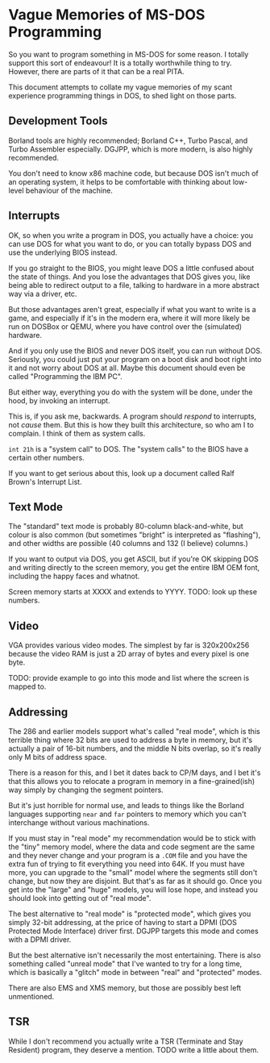 Vague Memories of MS-DOS Programming
====================================

So you want to program something in MS-DOS for some reason.  I
totally support this sort of endeavour!  It is a totally worthwhile
thing to try.  However, there are parts of it that can be a real
PITA.

This document attempts to collate my vague memories of my scant
experience programming things in DOS, to shed light on those parts.

Development Tools
-----------------

Borland tools are highly recommended; Borland C++, Turbo Pascal,
and Turbo Assembler especially.  DGJPP, which is more modern, is
also highly recommended.

You don't need to know x86 machine code, but because DOS isn't
much of an operating system, it helps to be comfortable with
thinking about low-level behaviour of the machine.

Interrupts
----------

OK, so when you write a program in DOS, you actually have a choice:
you can use DOS for what you want to do, or you can totally bypass
DOS and use the underlying BIOS instead.

If you go straight to the BIOS, you might leave DOS a little confused
about the state of things.  And you lose the advantages that DOS
gives you, like being able to redirect output to a file, talking to
hardware in a more abstract way via a driver, etc.

But those advantages aren't great, especially if what you want to
write is a game, and especially if it's in the modern era, where it
will more likely be run on DOSBox or QEMU, where you have control
over the (simulated) hardware.

And if you only use the BIOS and never DOS itself, you can run
without DOS.  Seriously, you could just put your program on a boot
disk and boot right into it and not worry about DOS at all.
Maybe this document should even be called "Programming the IBM PC".

But either way, everything you do with the system will be done, under
the hood, by invoking an interrupt.

This is, if you ask me, backwards.  A program should *respond* to
interrupts, not *cause* them.  But this is how they built this
architecture, so who am I to complain.  I think of them as system
calls.

`int 21h` is a "system call" to DOS.  The "system calls"
to the BIOS have a certain other numbers.

If you want to get serious about this, look up a document called
Ralf Brown's Interrupt List.

Text Mode
---------

The "standard" text mode is probably 80-column black-and-white,
but colour is also common (but sometimes "bright" is interpreted
as "flashing"), and other widths are possible (40 columns and
132 (I believe) columns.)

If you want to output via DOS, you get ASCII, but if you're OK
skipping DOS and writing directly to the screen memory, you
get the entire IBM OEM font, including the happy faces and
whatnot.

Screen memory starts at XXXX and extends to YYYY.  TODO:
look up these numbers.

Video
-----

VGA provides various video modes.  The simplest by far is 320x200x256
because the video RAM is just a 2D array of bytes and every pixel is
one byte.

TODO: provide example to go into this mode and list where the
screen is mapped to.

Addressing
----------

The 286 and earlier models support what's called "real mode", which
is this terrible thing where 32 bits are used to address a byte in
memory, but it's actually a pair of 16-bit numbers, and the middle
N bits overlap, so it's really only M bits of address space.

There is a reason for this, and I bet it dates back to CP/M days,
and I bet it's that this allows you to relocate a program in
memory in a fine-grained(ish) way simply by changing the segment
pointers.

But it's just horrible for normal use, and leads to things like
the Borland languages supporting `near` and `far` pointers to
memory which you can't interchange without various machinations.

If you must stay in "real mode" my recommendation would be to stick
with the "tiny" memory model, where the data and code segment are
the same and they never change and your program is a `.COM` file
and you have the extra fun of trying to fit everything you need
into 64K.  If you must have more, you can upgrade to the "small"
model where the segments still don't change, but now they are
disjoint.  But that's as far as it should go.  Once you get into
the "large" and "huge" models, you will lose hope, and instead
you should look into getting out of "real mode".

The best alternative to "real mode" is "protected mode", which
gives you simply 32-bit addressing, at the price of having to
start a DPMI (DOS Protected Mode Interface) driver first.
DGJPP targets this mode and comes with a DPMI driver.

But the best alternative isn't necessarily the most entertaining.
There is also something called "unreal mode" that I've wanted
to try for a long time, which is basically a "glitch" mode in
between "real" and "protected" modes.

There are also EMS and XMS memory, but those are possibly best
left unmentioned.

TSR
---

While I don't recommend you actually write a TSR (Terminate and
Stay Resident) program, they deserve a mention.  TODO write
a little about them.
